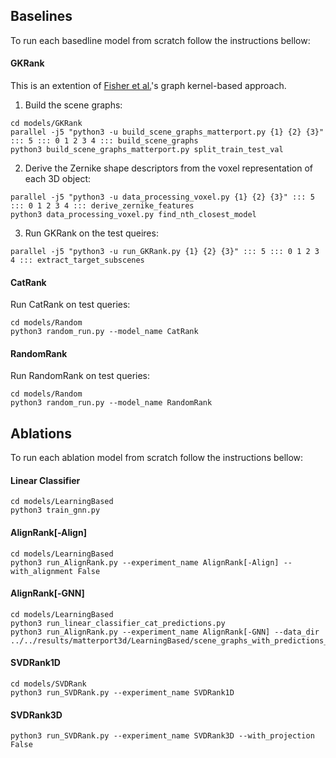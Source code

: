 ## Baselines
To run each basedline model from scratch follow the instructions bellow:
#### GKRank
This is an extention of [Fisher et al.][1]\'s graph kernel-based approach. 

1. Build the scene graphs:
```
cd models/GKRank
parallel -j5 "python3 -u build_scene_graphs_matterport.py {1} {2} {3}" ::: 5 ::: 0 1 2 3 4 ::: build_scene_graphs
python3 build_scene_graphs_matterport.py split_train_test_val
```
2. Derive the Zernike shape descriptors from the voxel representation of each 3D object:
```
parallel -j5 "python3 -u data_processing_voxel.py {1} {2} {3}" ::: 5 ::: 0 1 2 3 4 ::: derive_zernike_features
python3 data_processing_voxel.py find_nth_closest_model
```

3. Run GKRank on the test queires:
```
parallel -j5 "python3 -u run_GKRank.py {1} {2} {3}" ::: 5 ::: 0 1 2 3 4 ::: extract_target_subscenes
```

#### CatRank
Run CatRank on test queries:
```
cd models/Random
python3 random_run.py --model_name CatRank
```

#### RandomRank
Run RandomRank on test queries:
```
cd models/Random
python3 random_run.py --model_name RandomRank
```

## Ablations
To run each ablation model from scratch follow the instructions bellow:
#### Linear Classifier
```
cd models/LearningBased
python3 train_gnn.py
```
#### AlignRank[-Align]
```
cd models/LearningBased
python3 run_AlignRank.py --experiment_name AlignRank[-Align] --with_alignment False
```
#### AlignRank[-GNN]
```
cd models/LearningBased
python3 run_linear_classifier_cat_predictions.py
python3 run_AlignRank.py --experiment_name AlignRank[-GNN] --data_dir ../../results/matterport3d/LearningBased/scene_graphs_with_predictions_linear
```
#### SVDRank1D
```
cd models/SVDRank
python3 run_SVDRank.py --experiment_name SVDRank1D
```
#### SVDRank3D
```
python3 run_SVDRank.py --experiment_name SVDRank3D --with_projection False
```

[1]: https://techmatt.github.io/pdfs/graphKernel.pdf
